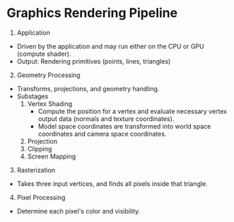 # Graphics Rendering Pipeline

1. Application
- Driven by the application and may run either on the CPU or GPU (compute shader).
- Output: Rendering primitives (points, lines, triangles)

2. Geometry Processing
- Transforms, projections, and geometry handling.
- Substages
    1. Vertex Shading
        - Compute the position for a vertex and evaluate necessary vertex output data (normals and texture coordinates).
        - Model space coordinates are transformed into world space coordinates and camera space coordinates.
    2. Projection
    3. Clipping
    4. Screen Mapping

3. Rasterization
- Takes three input vertices, and finds all pixels inside that triangle.

4. Pixel Processing
- Determine each pixel's color and visibility.
